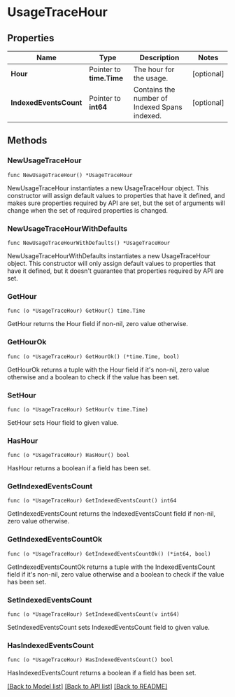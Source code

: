 # UsageTraceHour

## Properties

Name | Type | Description | Notes
---- | ---- | ----------- | ------
**Hour** | Pointer to **time.Time** | The hour for the usage. | [optional] 
**IndexedEventsCount** | Pointer to **int64** | Contains the number of Indexed Spans indexed. | [optional] 

## Methods

### NewUsageTraceHour

`func NewUsageTraceHour() *UsageTraceHour`

NewUsageTraceHour instantiates a new UsageTraceHour object.
This constructor will assign default values to properties that have it defined,
and makes sure properties required by API are set, but the set of arguments
will change when the set of required properties is changed.

### NewUsageTraceHourWithDefaults

`func NewUsageTraceHourWithDefaults() *UsageTraceHour`

NewUsageTraceHourWithDefaults instantiates a new UsageTraceHour object.
This constructor will only assign default values to properties that have it defined,
but it doesn't guarantee that properties required by API are set.

### GetHour

`func (o *UsageTraceHour) GetHour() time.Time`

GetHour returns the Hour field if non-nil, zero value otherwise.

### GetHourOk

`func (o *UsageTraceHour) GetHourOk() (*time.Time, bool)`

GetHourOk returns a tuple with the Hour field if it's non-nil, zero value otherwise
and a boolean to check if the value has been set.

### SetHour

`func (o *UsageTraceHour) SetHour(v time.Time)`

SetHour sets Hour field to given value.

### HasHour

`func (o *UsageTraceHour) HasHour() bool`

HasHour returns a boolean if a field has been set.

### GetIndexedEventsCount

`func (o *UsageTraceHour) GetIndexedEventsCount() int64`

GetIndexedEventsCount returns the IndexedEventsCount field if non-nil, zero value otherwise.

### GetIndexedEventsCountOk

`func (o *UsageTraceHour) GetIndexedEventsCountOk() (*int64, bool)`

GetIndexedEventsCountOk returns a tuple with the IndexedEventsCount field if it's non-nil, zero value otherwise
and a boolean to check if the value has been set.

### SetIndexedEventsCount

`func (o *UsageTraceHour) SetIndexedEventsCount(v int64)`

SetIndexedEventsCount sets IndexedEventsCount field to given value.

### HasIndexedEventsCount

`func (o *UsageTraceHour) HasIndexedEventsCount() bool`

HasIndexedEventsCount returns a boolean if a field has been set.


[[Back to Model list]](../README.md#documentation-for-models) [[Back to API list]](../README.md#documentation-for-api-endpoints) [[Back to README]](../README.md)



